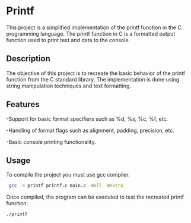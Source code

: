 
# Printf

This project is a simplified implementation of the printf function in the C programming language. The printf function in C is a formatted output function used to print text and data to the console.

## Description

The objective of this project is to recreate the basic behavior of the printf function from the C standard library. The implementation is done using string manipulation techniques and text formatting.

## Features

-Support for basic format specifiers such as %d, %s, %c, %f, etc.

-Handling of format flags such as alignment, padding, precision, etc.

-Basic console printing functionality.
## Usage

To compile the project you must use gcc compiler.

```bash
 gcc -o printf printf.c main.c -Wall -Wextra

```
Once compiled, the program can be executed to test the recreated printf function:

```bash
./printf

```